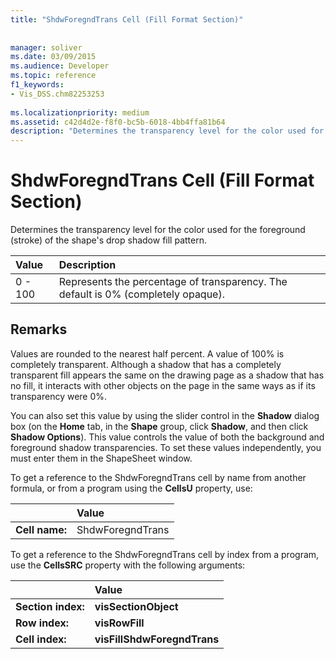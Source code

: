 ```yaml
---
title: "ShdwForegndTrans Cell (Fill Format Section)"
 
 
manager: soliver
ms.date: 03/09/2015
ms.audience: Developer
ms.topic: reference
f1_keywords:
- Vis_DSS.chm82253253
 
ms.localizationpriority: medium
ms.assetid: c42d4d2e-f8f0-bc5b-6018-4bb4ffa81b64
description: "Determines the transparency level for the color used for the foreground (stroke) of the shape's drop shadow fill pattern."
---
```


# ShdwForegndTrans Cell (Fill Format Section)

Determines the transparency level for the color used for the foreground (stroke) of the shape's drop shadow fill pattern.
  
|**Value**|**Description**|
|:-----|:-----|
|0 - 100  <br/> |Represents the percentage of transparency. The default is 0% (completely opaque). |
   
## Remarks

Values are rounded to the nearest half percent. A value of 100% is completely transparent. Although a shadow that has a completely transparent fill appears the same on the drawing page as a shadow that has no fill, it interacts with other objects on the page in the same ways as if its transparency were 0%.
  
You can also set this value by using the slider control in the **Shadow** dialog box (on the **Home** tab, in the **Shape** group, click **Shadow**, and then click **Shadow Options**). This value controls the value of both the background and foreground shadow transparencies. To set these values independently, you must enter them in the ShapeSheet window.
  
To get a reference to the ShdwForegndTrans cell by name from another formula, or from a program using the **CellsU** property, use: 
  
||Value |
|:-----|:-----|
|**Cell name:**  <br/> |ShdwForegndTrans  <br/> |
   
To get a reference to the ShdwForegndTrans cell by index from a program, use the **CellsSRC** property with the following arguments: 
  
||Value |
|:-----|:-----|
|**Section index:**  <br/> |**visSectionObject** <br/> |
|**Row index:**  <br/> |**visRowFill** <br/> |
|**Cell index:**  <br/> |**visFillShdwForegndTrans** <br/> |
   


